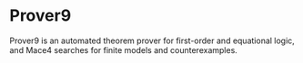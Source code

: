 # Prover9
Prover9 is an automated theorem prover for first-order and equational logic, and Mace4 searches for finite models and counterexamples.

